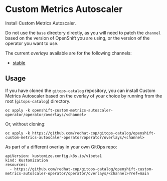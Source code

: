 # Custom Metrics Autoscaler

Install Custom Metrics Autoscaler.

Do not use the `base` directory directly, as you will need to patch the `channel` based on the version of OpenShift you are using, or the version of the operator you want to use.

The current *overlays* available are for the following channels:

* [stable](operator/overlays/stable)

## Usage

If you have cloned the `gitops-catalog` repository, you can install Custom Metrics Autoscaler based on the overlay of your choice by running from the root (`gitops-catalog`) directory.

```
oc apply -k openshift-custom-metrics-autoscaler-operator/operator/overlays/<channel>
```

Or, without cloning:

```
oc apply -k https://github.com/redhat-cop/gitops-catalog/openshift-custom-metrics-autoscaler-operator/operator/overlays/<channel>
```

As part of a different overlay in your own GitOps repo:

```
apiVersion: kustomize.config.k8s.io/v1beta1
kind: Kustomization
resources:
  - https://github.com/redhat-cop/gitops-catalog/openshift-custom-metrics-autoscaler-operator/operator/overlays/<channel>?ref=main
```
